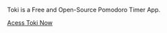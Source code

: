 Toki is a Free and Open-Source Pomodoro Timer App.

[Acess Toki Now](https://toki.danielmarques.dev)
